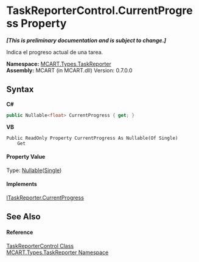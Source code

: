 # TaskReporterControl.CurrentProgress Property 
 _**\[This is preliminary documentation and is subject to change.\]**_

Indica el progreso actual de una tarea.

**Namespace:**&nbsp;<a href="256f3901-18cb-eeca-835c-7de778822db3">MCART.Types.TaskReporter</a><br />**Assembly:**&nbsp;MCART (in MCART.dll) Version: 0.7.0.0

## Syntax

**C#**<br />
``` C#
public Nullable<float> CurrentProgress { get; }
```

**VB**<br />
``` VB
Public ReadOnly Property CurrentProgress As Nullable(Of Single)
	Get
```


#### Property Value
Type: <a href="http://msdn2.microsoft.com/es-es/library/b3h38hb0" target="_blank">Nullable</a>(<a href="http://msdn2.microsoft.com/es-es/library/3www918f" target="_blank">Single</a>)

#### Implements
<a href="9a9c6192-1262-f403-1f6e-f9ac5d8720b3">ITaskReporter.CurrentProgress</a><br />

## See Also


#### Reference
<a href="8772b8d4-cb78-6a2a-83e0-dd746f24cc98">TaskReporterControl Class</a><br /><a href="256f3901-18cb-eeca-835c-7de778822db3">MCART.Types.TaskReporter Namespace</a><br />